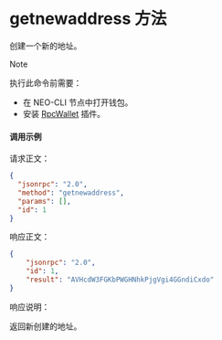 # getnewaddress 方法

创建一个新的地址。

> [!Note]
>
> 执行此命令前需要：
>
> -  在 NEO-CLI 节点中打开钱包。
> - 安装 [RpcWallet](https://github.com/neo-project/neo-plugins/releases) 插件。

#### 调用示例

请求正文：

```json
{
  "jsonrpc": "2.0",
  "method": "getnewaddress",
  "params": [],
  "id": 1
}
```

响应正文：

```json
{
    "jsonrpc": "2.0",
    "id": 1,
    "result": "AVHcdW3FGKbPWGHNhkPjgVgi4GGndiCxdo"
}
```

响应说明：

返回新创建的地址。

